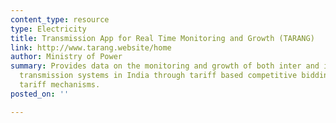```yaml
---
content_type: resource
type: Electricity
title: Transmission App for Real Time Monitoring and Growth (TARANG)
link: http://www.tarang.website/home
author: Ministry of Power
summary: Provides data on the monitoring and growth of both inter and intra state
  transmission systems in India through tariff based competitive bidding and regulated
  tariff mechanisms.
posted_on: ''

---
```

